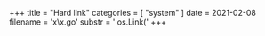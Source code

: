 +++
title = "Hard link"
categories = [ "system" ]
date = 2021-02-08
filename = 'x\x.go'
substr = ' os.Link('
+++
